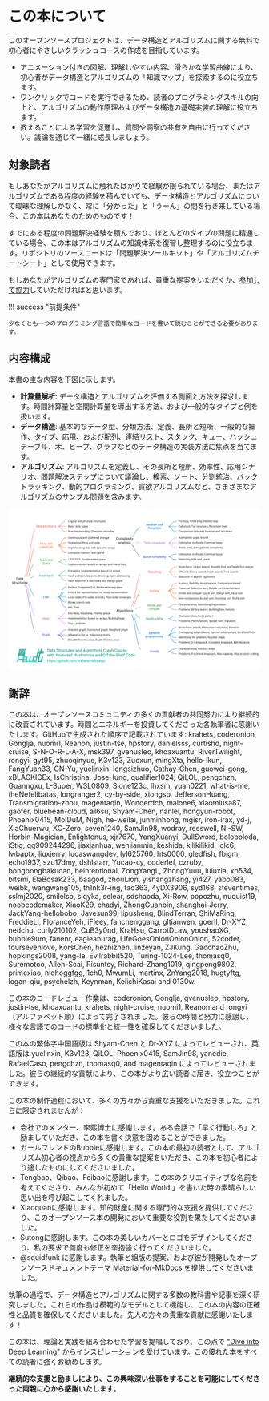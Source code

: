 # この本について

このオープンソースプロジェクトは、データ構造とアルゴリズムに関する無料で初心者にやさしいクラッシュコースの作成を目指しています。

- アニメーション付きの図解、理解しやすい内容、滑らかな学習曲線により、初心者がデータ構造とアルゴリズムの「知識マップ」を探索するのに役立ちます。
- ワンクリックでコードを実行できるため、読者のプログラミングスキルの向上と、アルゴリズムの動作原理およびデータ構造の基礎実装の理解に役立ちます。
- 教えることによる学習を促進し、質問や洞察の共有を自由に行ってください。議論を通じて一緒に成長しましょう。

## 対象読者

もしあなたがアルゴリズムに触れたばかりで経験が限られている場合、またはアルゴリズムである程度の経験を積んでいても、データ構造とアルゴリズムについて曖昧な理解しかなく、常に「分かった」と「うーん」の間を行き来している場合、この本はあなたのためのものです！

すでにある程度の問題解決経験を積んでおり、ほとんどのタイプの問題に精通している場合、この本はアルゴリズムの知識体系を復習し整理するのに役立ちます。リポジトリのソースコードは「問題解決ツールキット」や「アルゴリズムチートシート」として使用できます。

もしあなたがアルゴリズムの専門家であれば、貴重な提案をいただくか、[参加して協力](https://www.hello-algo.com/chapter_appendix/contribution/)していただければと思います。

!!! success "前提条件"

    少なくとも一つのプログラミング言語で簡単なコードを書いて読むことができる必要があります。

## 内容構成

本書の主な内容を下図に示します。

- **計算量解析**: データ構造とアルゴリズムを評価する側面と方法を探求します。時間計算量と空間計算量を導出する方法、および一般的なタイプと例を扱います。
- **データ構造**: 基本的なデータ型、分類方法、定義、長所と短所、一般的な操作、タイプ、応用、および配列、連結リスト、スタック、キュー、ハッシュテーブル、木、ヒープ、グラフなどのデータ構造の実装方法に焦点を当てます。
- **アルゴリズム**: アルゴリズムを定義し、その長所と短所、効率性、応用シナリオ、問題解決ステップについて議論し、検索、ソート、分割統治、バックトラッキング、動的プログラミング、貪欲アルゴリズムなど、さまざまなアルゴリズムのサンプル問題を含みます。

![本書の主な内容](about_the_book.assets/hello_algo_mindmap.png)

## 謝辞

この本は、オープンソースコミュニティの多くの貢献者の共同努力により継続的に改善されています。時間とエネルギーを投資してくださった各執筆者に感謝いたします。GitHubで生成された順序で記載されています: krahets, coderonion, Gonglja, nuomi1, Reanon, justin-tse, hpstory, danielsss, curtishd, night-cruise, S-N-O-R-L-A-X, msk397, gvenusleo, khoaxuantu, RiverTwilight, rongyi, gyt95, zhuoqinyue, K3v123, Zuoxun, mingXta, hello-ikun, FangYuan33, GN-Yu, yuelinxin, longsizhuo, Cathay-Chen, guowei-gong, xBLACKICEx, IsChristina, JoseHung, qualifier1024, QiLOL, pengchzn, Guanngxu, L-Super, WSL0809, Slone123c, lhxsm, yuan0221, what-is-me, theNefelibatas, longranger2, cy-by-side, xiongsp, JeffersonHuang, Transmigration-zhou, magentaqin, Wonderdch, malone6, xiaomiusa87, gaofer, bluebean-cloud, a16su, Shyam-Chen, nanlei, hongyun-robot, Phoenix0415, MolDuM, Nigh, he-weilai, junminhong, mgisr, iron-irax, yd-j, XiaChuerwu, XC-Zero, seven1240, SamJin98, wodray, reeswell, NI-SW, Horbin-Magician, Enlightenus, xjr7670, YangXuanyi, DullSword, boloboloda, iStig, qq909244296, jiaxianhua, wenjianmin, keshida, kilikilikid, lclc6, lwbaptx, liuxjerry, lucaswangdev, lyl625760, hts0000, gledfish, fbigm, echo1937, szu17dmy, dshlstarr, Yucao-cy, coderlef, czruby, bongbongbakudan, beintentional, ZongYangL, ZhongYuuu, luluxia, xb534, bitsmi, ElaBosak233, baagod, zhouLion, yishangzhang, yi427, yabo083, weibk, wangwang105, th1nk3r-ing, tao363, 4yDX3906, syd168, steventimes, sslmj2020, smilelsb, siqyka, selear, sdshaoda, Xi-Row, popozhu, nuquist19, noobcodemaker, XiaoK29, chadyi, ZhongGuanbin, shanghai-Jerry, JackYang-hellobobo, Javesun99, lipusheng, BlindTerran, ShiMaRing, FreddieLi, FloranceYeh, iFleey, fanchenggang, gltianwen, goerll, Dr-XYZ, nedchu, curly210102, CuB3y0nd, KraHsu, CarrotDLaw, youshaoXG, bubble9um, fanenr, eagleanurag, LifeGoesOnionOnionOnion, 52coder, foursevenlove, KorsChen, hezhizhen, linzeyan, ZJKung, GaochaoZhu, hopkings2008, yang-le, Evilrabbit520, Turing-1024-Lee, thomasq0, Suremotoo, Allen-Scai, Risuntsy, Richard-Zhang1019, qingpeng9802, primexiao, nidhoggfgg, 1ch0, MwumLi, martinx, ZnYang2018, hugtyftg, logan-qiu, psychelzh, Keynman, KeiichiKasai and 0130w.

この本のコードレビュー作業は、coderonion, Gonglja, gvenusleo, hpstory, justin‐tse, khoaxuantu, krahets, night-cruise, nuomi1, Reanon and rongyi（アルファベット順）によって完了されました。彼らの時間と努力に感謝し、様々な言語でのコードの標準化と統一性を確保してくださいました。

この本の繁体字中国語版は Shyam-Chen と Dr-XYZ によってレビューされ、英語版は yuelinxin, K3v123, QiLOL, Phoenix0415, SamJin98, yanedie, RafaelCaso, pengchzn, thomasq0, and magentaqin によってレビューされました。彼らの継続的な貢献により、この本がより広い読者に届き、役立つことができます。

この本の制作過程において、多くの方々から貴重な支援をいただきました。これらに限定されませんが：

- 会社でのメンター、李熙博士に感謝します。ある会話で「早く行動しろ」と励ましていただき、この本を書く決意を固めることができました。
- ガールフレンドのBubbleに感謝します。この本の最初の読者として、アルゴリズム初心者の視点から多くの貴重な提案をいただき、この本を初心者により適したものにしてくださいました。
- Tengbao、Qibao、Feibaoに感謝します。この本のクリエイティブな名前を考えてくださり、みんなが初めて「Hello World!」を書いた時の素晴らしい思い出を呼び起こしてくれました。
- Xiaoquanに感謝します。知的財産に関する専門的な支援を提供してくださり、このオープンソース本の開発において重要な役割を果たしてくださいました。
- Sutongに感謝します。この本の美しいカバーとロゴをデザインしてくださり、私の要求で何度も修正を辛抱強く行ってくださいました。
- @squidfunk に感謝します。執筆と組版の提案、および彼が開発したオープンソースドキュメントテーマ [Material-for-MkDocs](https://github.com/squidfunk/mkdocs-material/tree/master) を提供してくださいました。

執筆の過程で、データ構造とアルゴリズムに関する多数の教科書や記事を深く研究しました。これらの作品は模範的なモデルとして機能し、この本の内容の正確性と品質を確保してくださいました。先人の方々の貴重な貢献に感謝いたします！

この本は、理論と実践を組み合わせた学習を提唱しており、この点で ["Dive into Deep Learning"](https://github.com/d2l-ai/d2l-en) からインスピレーションを受けています。この優れた本をすべての読者に強くお勧めします。

**継続的な支援と励ましにより、この興味深い仕事をすることを可能にしてくださった両親に心から感謝いたします**。
